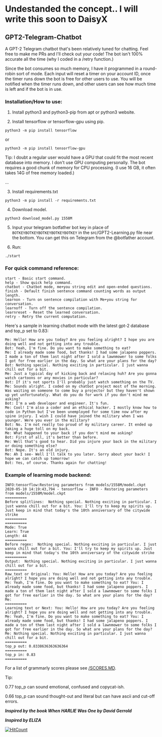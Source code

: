 # Undestanded the concept.. I will write this soon to DaisyX

## GPT2-Telegram-Chatbot

A GPT-2 Telegram chatbot that's been relatively tuned for chatting. Feel free to make me PRs and I'll check out your code! The bot isn't 100% accurate all the time (why I coded in a /retry function.)

Since the bot consumes so much memory, I have it programmed in a round-robin sort of mode. Each input will reset a timer on your account ID, once the timer runs down the bot is free for other users to use. You will be notified when the timer runs down, and other users can see how much time is left and if the bot is in use.


### Installation/How to use:

1. Install python3 and python3-pip from apt or python3 website.

2. Install tensorflow or tensorflow-gpu using pip.

```python3 -m pip install tensorflow```

or

```python3 -m pip install tensorflow-gpu```

Tip: I doubt a regular user would have a GPU that could fit the most recent database into memory. I don't use GPU computing personally. The bot requires a good chunk of memory for CPU processing. (I use 16 GB, it often takes 14G of free memory loaded.) 

...

3. Install requirements.txt

```python3 -m pip install -r requirements.txt```

4. Download model.

```python3 download_model.py 1558M```

5. Input your telegram botfather bot key in place of ```BOTKEYBOTKEYBOTKEYBOTKEYBOTKEY``` in the src/GPT2-Learning.py file near the bottom. You can get this on Telegram from the @botfather account. 

6. Run: 

```./start```

### For quick command reference:

```
start - Basic start command.
help - Show quick help command.
chatbot - Chatbot mode, me+you string edit and open-ended questions.
finish - Default finish sentence command counting words as output length.
learnon - Turn on sentence compilation with Me+you string for conversation.
learnoff - Turn off the sentence compilation.
learnreset - Reset the learned conversation.
retry - Retry the current computation.
```
Here's a sample in learning chatbot mode with the latest gpt-2 database and top_p set to 0.83:

```
Me: Hello! How are you today? Are you feeling alright? I hope you are doing well and not getting into any trouble. 
Bot: Yeah, I'm fine. Do you want to make something to eat? 
Me: I already made some food, but thanks! I had some jalapeno poppers. I made a ton of them last night after I sold a lawnmower to some folks I got for free earlier in the day. So what are your plans for the day? 
Bot: Nothing special. Nothing exciting in particular. I just wanna chill out for a bit.  
Me: Just a typical day of kicking back and relaxing huh? Are you gonna watch cartoons or any movies in particular? 
Bot: If it's not sports I'll probably just watch something on the TV.  
Me: Sounds alright. I coded on my chatbot project most of the morning. Was waiting on someone to come buy a projector but they haven't shown up yet unfortunately. What do you do for work if you don't mind me asking? 
Bot: I'm a web developer and engineer. It's fun.   
Me: Cool! I'm also a coder and an ethical hacker. I mostly know how to code in Python but I've been unemployed for some time now after my spine injury. I wish I could have joined the military when I was younger. Were you ever in the military? 
Bot: No. I'm not really too proud of my military career. It ended up taking a huge toll on my back.   
Me: What happened to your back if you don't mind me asking?
Bot: First of all, it's better than before. 
Me: Well that's good to hear. Did you injure your back in the military or doing something else? 
Bot: Nope. It's an old injury. 
Me: Ah I see- Well I'll talk to you later. Sorry about your back! I hope we can catch up tomorrow! 
Bot: Yes, of course. Thanks again for chatting!
```

### Example of learning mode backend:
```
INFO:tensorflow:Restoring parameters from models/1558M/model.ckpt
2020-05-10 14:19:43,794 - tensorflow - INFO - Restoring parameters from models/1558M/model.ckpt
==========
Before splitlines:  Nothing special. Nothing exciting in particular. I just wanna chill out for a bit. You: I'll try to keep my spirits up. Just keep in mind that today's the 10th anniversary of the citywide strike
==========
==========
Mode: True
Learn: True
Length: 44
==========
Before regex:  Nothing special. Nothing exciting in particular. I just wanna chill out for a bit. You: I'll try to keep my spirits up. Just keep in mind that today's the 10th anniversary of the citywide strike
==========
Output:  Nothing special. Nothing exciting in particular. I just wanna chill out for a bit.
==========
Raw_text or Original: You: Hello! How are you today? Are you feeling alright? I hope you are doing well and not getting into any trouble. Me: Yeah, I'm fine. Do you want to make something to eat? You: I already made some food, but thanks! I had some jalapeno poppers. I made a ton of them last night after I sold a lawnmower to some folks I got for free earlier in the day. So what are your plans for the day? Me:
==========
Learning text or Next: You: Hello! How are you today? Are you feeling alright? I hope you are doing well and not getting into any trouble. Me: Yeah, I'm fine. Do you want to make something to eat? You: I already made some food, but thanks! I had some jalapeno poppers. I made a ton of them last night after I sold a lawnmower to some folks I got for free earlier in the day. So what are your plans for the day? Me: Nothing special. Nothing exciting in particular. I just wanna chill out for a bit.
==========
top_p out: 0.8338636363636364
==========
top_p in: 0.83
==========
```

For a list of grammarly scores please see [/SCORES.MD](/SCORES.md).

Tip: 

0.77 top_p can sound emotional, confused and copycat-ish.

0.66 top_p can sound thought-out and literal but can have ascii and cut-off errors.


***Inspired by the book When HARLIE Was One by David Gerrold***

***Inspired by ELIZA***

[![HitCount](http://hits.dwyl.io/TwistedIO/GPT2-Telegram-Chatbot.svg)](http://hits.dwyl.io/TwistedIO/GPT2-Telegram-Chatbot)
